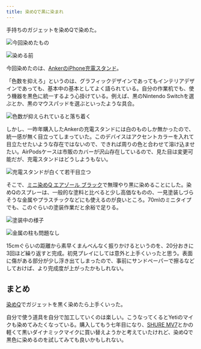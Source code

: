 ```yaml
---
title: 染めQで黒に染まれ
---
```

手持ちのガジェットを染めQで染めた。

![](https://lh3.googleusercontent.com/hmeGyIRUvk3aPuqXskeBmqcvceYJAGwiLPKIiKMFnqrDjvlC5Km1culy5yjw888pBZ8wwtXx4rP2Q8h8MQ-WVKLmq0mnXDGD1m8PggWYJaGCRRMvLfkIrpMnwvjsugLvIOb6ingDPTnQS2xz-V-ZfQ "今回染めたもの")

![](https://lh4.googleusercontent.com/r8mrOaNV5X3uxaAWdNs2gqYKhx_G3ng5y4nEFK1Dbns8gDUUkvANzD8sAkxDf1BQbQQQnFW3kBqdGBaDNNO1XH06cDwwJdfzNkFhKwNcJhUde0hRmT3TNG2xu1COVjco08E5RjRd_Pv7qY7lmRx6Ug "染める前")

今回染めたのは、[AnkerのiPhone充電スタンド](https://r7kamura.com/articles/2021-09-06-anker-iphone-stand)。

「色数を抑えろ」というのは、グラフィックデザインであってもインテリアデザインであっても、基本中の基本としてよく語られている。自分の作業机でも、使う機器を黒色に統一するよう心掛けている。例えば、黒のNintendo Switchを選ぶとか、黒のマウスパッドを選ぶといったような具合。

![](https://lh6.googleusercontent.com/Co4aHJ0E5cEOCS1GP_eMykhEfjy_NU6Q8pNFc0KohS_EJBwXNK1abFN9Nhy_pVCsbLEWCn-d8UKV2TyeUHl1Vc3JRiw004QNHVdaTWzhNZdxHUE7THDToKoH8Xwy9jg1hKdwzn0qCBH-QXYEhQTHZA "色数が抑えられていると落ち着く")

しかし、一昨年購入したAnkerの充電スタンドには白のものしか無かったので、統一感が無く目立ってしまっていた。このデバイスはアクセントカラーを入れて目立たせたいような存在ではないので、できれば周りの色と合わせて溶け込ませたい。AirPodsケースは市販のカバーが沢山存在しているので、見た目は変更可能だが、充電スタンドはどうしようもない。

![](https://lh4.googleusercontent.com/wP7NAfExDJ3Lk1JTBroMBGhZ3KNFTSHsjuaO4Z2Bkz3_qjmT_-xQNK6E_1Td3roI3wmr3v5v40MB2Jnxh20o-UVlTZHTY7zXTSAtmUGggLFIsydQrWnxDbT5a5m9u6TqyJJ2O9XEK6Ikjgt58d8kBA "充電スタンドが白くて若干目立つ")

そこで、[ミニ染めQ エアゾール ブラック](https://www.amazon.co.jp/dp/B003QMFUKO)で無理やり黒に染めることにした。染めQのスプレーは、一般的な塗料と比べると少し高価なものの、一見塗装しづらそうな金属やプラスチックなどにも使えるのが良いところ。70mlのミニタイプでも、このぐらいの塗装作業だと余裕で足りる。

![](https://lh5.googleusercontent.com/MdcedqDcpNQW4zH9X-MSwCDeVkjRdrz9FuY0Ibg7RpYLVSApj1CVpntdsUBqrAM-Woy24Sz6NtzEmee6qsjzY8LiOv-SVsaH1mvc7aVoOQljVZZimNw0s-ECN3ljtAXZTcMNEUVlVtm4hOWOcw4OYA "塗装中の様子")

![](https://lh5.googleusercontent.com/q69vvLK93rHl8FvHiW66-EjC4W1-2v1AKc-by_bGSRiemmT_D0qwC592lF5ZzMr13yRMonS1ylDvhpydgAjeoWtnAlNnf9hubMvEiBZEydv9OiM2CLbZd6geHqOcVAU_DfhxIFs6WHkMOvVzmnqp_g "金属の柱も問題なし")

15cmぐらいの距離から素早くまんべんなく振りかけるというのを、20分おきに3回ほど繰り返すと完成。初見プレイにしては意外と上手くいったと思う。表面に傷がある部分が少し浮き出てしまったので、事前にサンドペーパーで擦るなどしておけば、より完成度が上がったかもしれない。

まとめ
---

[染めQ](https://www.amazon.co.jp/dp/B003QMFUKO)でガジェットを黒く染めたら上手くいった。

自分で使う道具を自分で加工していくのは楽しい。こうなってくるとYetiのマイクも染めてみたくなっている。購入してもう七年目になり、[SHURE MV7](https://www.amazon.co.jp/dp/B08KY7G1GV)とかの軽くて黒いダイナミックマイクに買い替えようかと考えていたけれど、染めQで黒色に染めるのを試してみても良いかもしれない。
